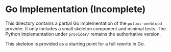 # Go Implementation (Incomplete)

This directory contains a partial Go implementation of the `pulumi-oneblood`
provider. It only includes a small skeleton component and minimal tests. The
Python implementation under `provider/` remains the authoritative version.

This skeleton is provided as a starting point for a full rewrite in Go.
